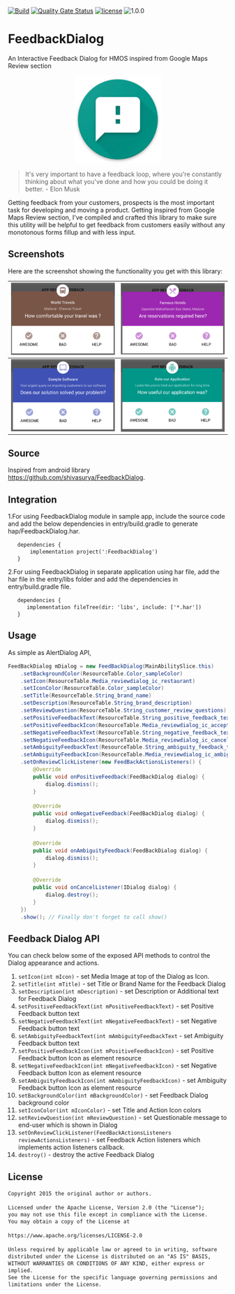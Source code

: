 [![Build](https://github.com/applibgroup/FeedbackDialog/actions/workflows/main.yml/badge.svg)](https://github.com/applibgroup/FeedbackDialog/actions/workflows/main.yml)
[![Quality Gate Status](https://sonarcloud.io/api/project_badges/measure?project=applibgroup_FeedbackDialog&metric=alert_status)](https://sonarcloud.io/project/configuration?id=applibgroup_FeedbackDialog)
[![license](https://img.shields.io/github/license/applibgroup/FeedbackDialog?color=blue)](LICENSE)
![1.0.0](https://img.shields.io/badge/version-1.0.0-blue.svg)

# FeedbackDialog

An Interactive Feedback Dialog for HMOS inspired from Google Maps Review section

<p align="center">
<img src="/screenshots/logo.png?raw=true" width="200" >
</p>

> It's very important to have a feedback loop, where you're constantly thinking about what you've done and how you could be doing it better. - Elon Musk

Getting feedback from your customers, prospects is the most important task for developing and moving a product. Getting inspired from Google Maps Review section, I've compiled and crafted this library to make sure this utility will be helpful to get feedback from customers easily without any monotonous forms fillup and with less input.

## Screenshots

Here are the screenshot showing the functionality you get with this library:

|<img src="/screenshots/screenshot1.png?raw=true" width="400" >| <img src="/screenshots/screenshot2.png?raw=true" width="400" > 
|--|--|
| <img src="/screenshots/screenshot3.png?raw=true" width="400" >| <img src="/screenshots/screenshot4.png?raw=true" width="400" >|

## Source

Inspired from android library <https://github.com/shivasurya/FeedbackDialog>.

## Integration

1.For using FeedbackDialog module in sample app, include the source code and add the below dependencies in entry/build.gradle to generate hap/FeedbackDialog.har.

```
   dependencies {
       implementation project(':FeedbackDialog')
   }
```

2.For using FeedbackDialog in separate application using har file, add the har file in the entry/libs folder and add the dependencies in entry/build.gradle file.

```
   dependencies {
      implementation fileTree(dir: 'libs', include: ['*.har'])     
   }
```

## Usage

As simple as AlertDialog API,
```java
FeedBackDialog mDialog = new FeedBackDialog(MainAbilitySlice.this)
    .setBackgroundColor(ResourceTable.Color_sampleColor)
    .setIcon(ResourceTable.Media_reviewdialog_ic_restaurant)
    .setIconColor(ResourceTable.Color_sampleColor)
    .setTitle(ResourceTable.String_brand_name)
    .setDescription(ResourceTable.String_brand_description)
    .setReviewQuestion(ResourceTable.String_customer_review_questions)
    .setPositiveFeedbackText(ResourceTable.String_positive_feedback_text)
    .setPositiveFeedbackIcon(ResourceTable.Media_reviewdialog_ic_accept_action)
    .setNegativeFeedbackText(ResourceTable.String_negative_feedback_text)
    .setNegativeFeedbackIcon(ResourceTable.Media_reviewdialog_ic_cancel_action)
    .setAmbiguityFeedbackText(ResourceTable.String_ambiguity_feedback_text)
    .setAmbiguityFeedbackIcon(ResourceTable.Media_reviewdialog_ic_ambiguity_action)
    .setOnReviewClickListener(new FeedBackActionsListeners() {
        @Override
        public void onPositiveFeedback(FeedBackDialog dialog) {
            dialog.dismiss();
        }

        @Override
        public void onNegativeFeedback(FeedBackDialog dialog) {
            dialog.dismiss();
        }

        @Override
        public void onAmbiguityFeedback(FeedBackDialog dialog) {
            dialog.dismiss();
        }

        @Override
        public void onCancelListener(IDialog dialog) {
            dialog.destroy();
        }
    })
    .show(); // Finally don't forget to call show()                
``` 

## Feedback Dialog API   

You can check below some of the exposed API methods to control the Dialog appearance and actions.                

1. ```setIcon(int mIcon)``` - set Media Image at top of the Dialog as Icon. <br />
2. ```setTitle(int mTitle)``` -  set Title or Brand Name for the Feedback Dialog
3. ```setDescription(int mDescription)``` - set Description or Additional text for Feedback Dialog
4. ```setPositiveFeedbackText(int mPositiveFeedbackText)``` - set Positive Feedback button text
5. ```setNegativeFeedbackText(int mNegativeFeedbackText)``` - set Negative Feedback button text
6. ```setAmbiguityFeedbackText(int mAmbiguityFeedbackText``` - set Ambiguity Feedback button text
7. ```setPositiveFeedbackIcon(int mPositiveFeedbackIcon)``` - set Positive Feedback button Icon as element resource
8. ```setNegativeFeedbackIcon(int mNegativeFeedbackIcon)``` - set Negative Feedback button Icon as element resource
9. ```setAmbiguityFeedbackIcon(int mAmbiguityFeedbackIcon)``` - set Ambiguity Feedback button Icon as element resource
10. ```setBackgroundColor(int mBackgroundColor)``` - set Feedback Dialog background color
11. ```setIconColor(int mIconColor)``` - set Title and Action Icon colors
12. ```setReviewQuestion(int mReviewQuestion)``` - set Questionable message to end-user which is shown in Dialog
13. ```setOnReviewClickListener(FeedBackActionsListeners reviewActionsListeners)``` - set Feedback Action listeners which implements action listeners callback.
14. ```destroy()``` - destroy the active Feedback Dialog
    
## License

```
Copyright 2015 the original author or authors.

Licensed under the Apache License, Version 2.0 (the "License");
you may not use this file except in compliance with the License.
You may obtain a copy of the License at

https://www.apache.org/licenses/LICENSE-2.0

Unless required by applicable law or agreed to in writing, software
distributed under the License is distributed on an "AS IS" BASIS,
WITHOUT WARRANTIES OR CONDITIONS OF ANY KIND, either express or implied.
See the License for the specific language governing permissions and
limitations under the License.    
```